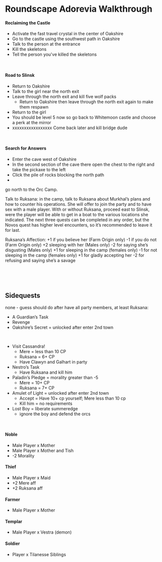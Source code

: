 # Roundscape Adorevia Walkthrough

#### Reclaiming the Castle
- Activate the fast travel crystal in the center of Oakshire
- Go to the castle using the southwest path in Oakshire
- Talk to the person at the entrance
- Kill the skeletons
- Tell the person you've killed the skeletons

<br>

#### Road to Slinsk
- Return to Oakshire
- Talk to the girl near the north exit
- Leave through the north exit and kill five wolf packs
  - Return to Oakshire then leave through the north exit again to make them respawn
- Return to the girl
- You should be level 5 now so go back to Whitemoon castle and choose a perk at the mirror
- xxxxxxxxxxxxxxxxx Come back later and kill bridge dude

<br>

#### Search for Answers
- Enter the cave west of Oakshire
- In the second section of the cave there open the chest to the right and take the pickaxe to the left
- Click the pile of rocks blocking the north path
- 
go north to the Orc Camp.

Talk  to  Ruksana:
in  the  camp,  talk  to Ruksana about Murkhal’s plans and how to counter his operations. She will offer to join the party and to have sex with a male player. With  or  without  Ruksana,  proceed  east  to Slinsk,  were  the  player  will  be  able  to  get  in  a boat to the various locations she indicated. The next  three  quests  can  be  completed  in  any order,  but  the  Novos  quest  has  higher  level encounters, so it’s recommended to leave it for last.

Ruksana’s Affection: 
+1 if you believe her (Farm Origin only) 
-1 if you do not (Farm Origin only) 
+2 sleeping with her (Males only) 
-2 for saying she’s disgusting (Males only) 
+1 for sleeping in the camp (females only) 
-1 for not sleeping in the camp (females only) 
+1 for gladly accepting her 
-2 for refusing and saying she’s a savage

<br>
<br>
<br>

## Sidequests
none - guess should do after have all party members, at least Ruksana:
- A Guardian’s Task
- Revenge
- Oakshire’s Secret = unlocked after enter 2nd town

<br>

- Visit Cassandra!
  - Mere = less than 10 CP 
  - Ruksana = 6+ CP
  - Have Clawyn and Galhart in party
- Nestro’s Task
  - Have Ruksana and kill him
- Paladin’s Pledge = morality greater than -5
  - Mere = 10+ CP
  - Ruksana = 7+ CP
- Amulet of Light = unlocked after enter 2nd town
  - Accept = Have 10+ cp yourself; Mere less than 10 cp
  - Kill him = no requirements
- Lost Boy = liberate summeredge
  - ignore the boy and defend the orcs

<br>

#### Noble
- Male Player x Mother
- Male Player x Mother and Tish
- -2 Morality

#### Thief
- Male Player x Maid
- +2 Mere aff
- +2 Ruksana aff

#### Farmer
- Male Player x Mother

#### Templar
- Male Player x Vestra (demon)

#### Soldier
- Player x Tilanesse Siblings
